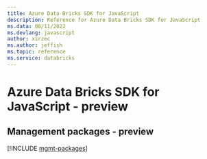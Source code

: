 ```yaml
---
title: Azure Data Bricks SDK for JavaScript
description: Reference for Azure Data Bricks SDK for JavaScript
ms.data: 08/11/2022
ms.devlang: javascript
author: xirzec
ms.author: jeffish
ms.topic: reference
ms.service: databricks
---
```

# Azure Data Bricks SDK for JavaScript - preview

## Management packages - preview
[!INCLUDE [mgmt-packages](data-bricks-mgmt-index.md)]